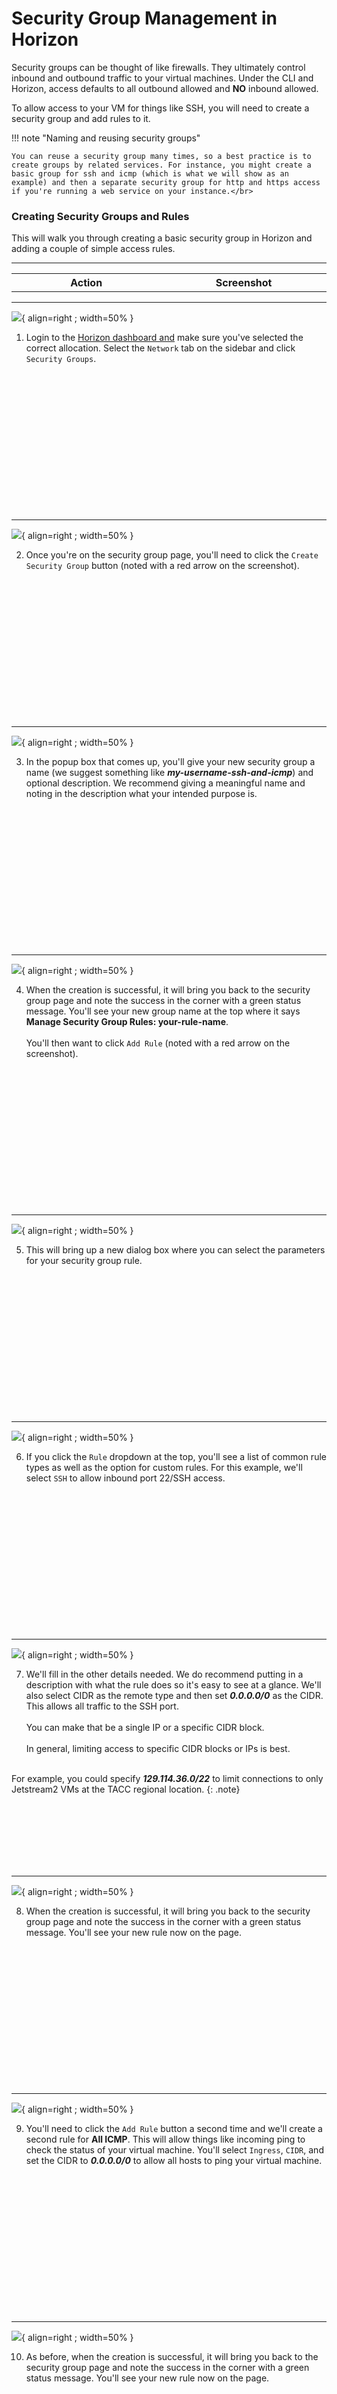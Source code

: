 # Security Group Management in Horizon

Security groups can be thought of like firewalls. They ultimately control inbound and outbound traffic to your virtual machines. Under the CLI and Horizon, access defaults to all outbound allowed and **NO** inbound allowed.

To allow access to your VM for things like SSH, you will need to create a security group and add rules to it.

!!! note "Naming and reusing security groups"

    You can reuse a security group many times, so a best practice is to create groups by related services. For instance, you might create a basic group for ssh and icmp (which is what we will show as an example) and then a separate security group for http and https access if you're running a web service on your instance.</br>

### Creating Security Groups and Rules

This will walk you through creating a basic security group in Horizon and adding a couple of simple access rules.

---

<table style="border-style: none;">
  <tr>
    <th style="width: 550px; word-wrap: break-word;">Action</th>
    <th style="width: 550px; word-wrap: break-word;">Screenshot</th>
  </tr>
</table>


---

![](/images/Security-group-open-page.png){ align=right ; width=50% }

1. Login to the <a href="https://js2.jetstream-cloud.org" target=_blank>Horizon dashboard and</a> make sure you've selected the correct allocation. Select the `Network` tab on the sidebar and click `Security Groups`.

</br></br></br></br></br></br></br></br></br></br></br></br></br>

---

![](/images/Security-group-page.png){ align=right ; width=50% }

2. Once you're on the security group page, you'll need to click the `Create Security Group` button (noted with a red arrow on the screenshot).

</br></br></br></br></br></br></br></br></br></br></br></br></br>

---

![](/images/Security-group-create-group.png){ align=right ; width=50% }

3. In the popup box that comes up, you'll give your new security group a name (we suggest something like ***my-username-ssh-and-icmp***) and optional description. We recommend giving a meaningful name and noting in the description what your intended purpose is.

</br></br></br></br></br></br></br></br></br></br></br></br></br>

---

![](/images/Security-group-create-success.png){ align=right ; width=50% }

4. When the creation is successful, it will bring you back to the security group page and note the success in the corner with a green status message. You'll see your new group name at the top where it says **Manage Security Group Rules: your-rule-name**.</br></br>You'll then want to click `Add Rule` (noted with a red arrow on the screenshot).

</br></br></br></br></br></br></br></br></br></br></br></br></br>

---

![](/images/Security-group-add-rule.png){ align=right ; width=50% }

5. This will bring up a new dialog box where you can select the parameters for your security group rule.

</br></br></br></br></br></br></br></br></br></br></br></br></br>

---

![](/images/Security-group-add-rule-type.png){ align=right ; width=50% }

6. If you click the `Rule` dropdown at the top, you'll see a list of common rule types as well as the option for custom rules. For this example, we'll select `SSH` to allow inbound port 22/SSH access.

</br></br></br></br></br></br></br></br></br></br></br></br></br>

---

![](/images/Security-group-add-rule-details.png){ align=right ; width=50% }

7. We'll fill in the other details needed. We do recommend putting in a description with what the rule does so it's easy to see at a glance. We'll also select CIDR as the remote type and then set ***0.0.0.0/0*** as the CIDR. This allows all traffic to the SSH port. </br></br>You can make that be a single IP or a specific CIDR block. </br></br>In general, limiting access to specific CIDR blocks or IPs is best.</br></br>

For example, you could specify ***129.114.36.0/22*** to limit connections to only Jetstream2 VMs at the TACC regional location.
{: .note}

</br></br></br></br></br></br>

---

![](/images/Security-group-add-rule-success.png){ align=right ; width=50% }

8. When the creation is successful, it will bring you back to the security group page and note the success in the corner with a green status message. You'll see your new rule now on the page.

</br></br></br></br></br></br></br></br></br></br></br></br></br>

---

![](/images/Security-group-add-second-rule.png){ align=right ; width=50% }

9. You'll need to click the `Add Rule` button a second time and we'll create a second rule for **All ICMP**. This will allow things like incoming ping to check the status of your virtual machine. You'll select `Ingress`, `CIDR`, and set the CIDR to ***0.0.0.0/0*** to allow all hosts to ping your virtual machine.

</br></br></br></br></br></br></br></br></br></br></br></br></br>

---

![](/images/Security-group-add-second-rule-success.png){ align=right ; width=50% }

10. As before, when the creation is successful, it will bring you back to the security group page and note the success in the corner with a green status message. You'll see your new rule now on the page.

</br></br></br></br></br></br></br></br></br></br></br></br></br>

---

You can then add additional rules or additional security groups. This will allow the most basic of access to your VMs.

**We do recommend limiting access as much as possible for best security practices.**
{: .note}
